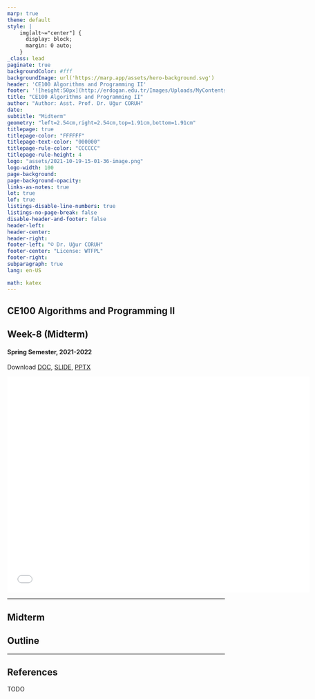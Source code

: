 ```yaml
---
marp: true
theme: default
style: |
    img[alt~="center"] {
      display: block;
      margin: 0 auto;
    }
_class: lead
paginate: true
backgroundColor: #fff
backgroundImage: url('https://marp.app/assets/hero-background.svg')
header: 'CE100 Algorithms and Programming II'
footer: '![height:50px](http://erdogan.edu.tr/Images/Uploads/MyContents/L_379-20170718142719217230.jpg) RTEU CE100 Week-8'
title: "CE100 Algorithms and Programming II"
author: "Author: Asst. Prof. Dr. Uğur CORUH"
date:
subtitle: "Midterm"
geometry: "left=2.54cm,right=2.54cm,top=1.91cm,bottom=1.91cm"
titlepage: true
titlepage-color: "FFFFFF"
titlepage-text-color: "000000"
titlepage-rule-color: "CCCCCC"
titlepage-rule-height: 4
logo: "assets/2021-10-19-15-01-36-image.png"
logo-width: 100 
page-background:
page-background-opacity:
links-as-notes: true
lot: true
lof: true
listings-disable-line-numbers: true
listings-no-page-break: false
disable-header-and-footer: false
header-left:
header-center:
header-right:
footer-left: "© Dr. Uğur CORUH"
footer-center: "License: WTFPL"
footer-right:
subparagraph: true
lang: en-US 

math: katex
---
```


<!-- _backgroundColor: aquq -->

<!-- _color: orange -->

<!-- paginate: false -->

## CE100 Algorithms and Programming II

## Week-8 (Midterm)

#### Spring Semester, 2021-2022

Download [DOC](ce100-week-8-midterm.en.md_doc.pdf), [SLIDE](ce100-week-8-midterm.en.md_slide.pdf), [PPTX](ce100-week-8-midterm.en.md_slide.pptx)

<iframe width=700, height=500 frameBorder=0 src="../ce100-week-8-midterm.en.md_slide.html"></iframe>

---

<!-- paginate: true -->

## Midterm

## Outline

---

## References

TODO
